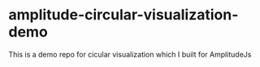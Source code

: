 # amplitude-circular-visualization-demo
This is a demo repo for cicular visualization which I built for AmplitudeJs
